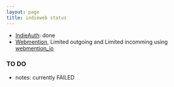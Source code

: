 ```yaml
---
layout: page
title: indieweb status
---
```

  * [IndieAuth](https://indieweb.org/IndieAuth): done
  * [Webmention](https://indieweb.org/webmentions), Limited outgoing and Limited incomming using [webmention_io](https://github.com/aarongustafson/jekyll-webmention_io)
  
### TO DO ###
  * notes: currently FAILED
